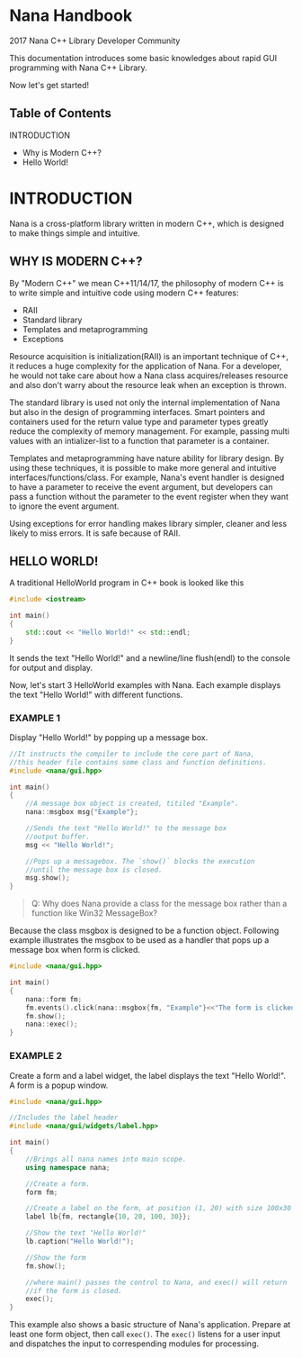 # Nana Handbook
2017 Nana C++ Library Developer Community

This documentation introduces some basic knowledges about rapid GUI programming with Nana C++ Library.

Now let's get started!

## Table of Contents

INTRODUCTION

  * Why is Modern C++?
  * Hello World!

# INTRODUCTION
Nana is a cross-platform library written in modern C++, which is designed to make things simple and intuitive.

## WHY IS MODERN C++?
By "Modern C++" we mean C++11/14/17, the philosophy of modern C++ is to write simple and intuitive code using modern C++ features:

  * RAII
  * Standard library
  * Templates and metaprogramming
  * Exceptions

Resource acquisition is initialization(RAII) is an important technique of C++, it reduces a huge complexity for the application of Nana. For a developer, he would not take care about how a Nana class acquires/releases resource and also don't warry about the resource leak when an exception is thrown.

The standard library is used not only the internal implementation of Nana but also in the design of programming interfaces. Smart pointers and containers used for the return value type and parameter types greatly reduce the complexity of memory management. For example, passing multi values with an intializer-list to a function that parameter is a container.

Templates and metaprogramming have nature ability for library design. By using these techniques, it is possible to make more general and intuitive interfaces/functions/class. For example, Nana's event handler is designed to have a parameter to receive the event argument, but developers can pass a function without the parameter to the event register when they want to ignore the event argument.

Using exceptions for error handling makes library simpler, cleaner and less likely to miss errors. It is safe because of RAII.


## HELLO WORLD!

A traditional HelloWorld program in C++ book is looked like this

```cpp
#include <iostream>

int main()
{
	std::cout << "Hello World!" << std::endl;
}
```

It sends the text "Hello World!" and a newline/line flush(endl) to the console for output and display.

Now, let's start 3 HelloWorld examples with Nana. Each example displays the text "Hello World!" with different functions.

### EXAMPLE 1

Display "Hello World!" by popping up a message box.

```cpp
//It instructs the compiler to include the core part of Nana,
//this header file contains some class and function definitions.
#include <nana/gui.hpp>

int main()
{
	//A message box object is created, titiled "Example".
	nana::msgbox msg{"Example"};

	//Sends the text "Hello World!" to the message box
	//output buffer.
	msg << "Hello World!";

	//Pops up a messagebox. The `show()` blocks the execution
	//until the message box is closed.
	msg.show();
}
```
> Q: Why does Nana provide a class for the message box rather than a function like Win32 MessageBox?

Because the class msgbox is designed to be a function object. Following example illustrates the msgbox to be used as a handler that pops up a message box when form is clicked.

```cpp
#include <nana/gui.hpp>

int main()
{
	nana::form fm;
	fm.events().click(nana::msgbox{fm, "Example"}<<"The form is clicked");
	fm.show();
	nana::exec();
}
```

### EXAMPLE 2

Create a form and a label widget, the label displays the text "Hello World!". A form is a popup window.

```cpp
#include <nana/gui.hpp>

//Includes the label header
#include <nana/gui/widgets/label.hpp>

int main()
{
	//Brings all nana names into main scope.
	using namespace nana;

	//Create a form.
	form fm;

	//Create a label on the form, at position (1, 20) with size 100x30
	label lb{fm, rectangle{10, 20, 100, 30}};

	//Show the text "Hello World!"
	lb.caption("Hello World!");

	//Show the form
	fm.show();

	//where main() passes the control to Nana, and exec() will return
	//if the form is closed.
	exec();
}
```

This example also shows a basic structure of Nana's application. Prepare at least one form object, then call `exec()`. The `exec()` listens for a user input and dispatches the input to correspending modules for processing.